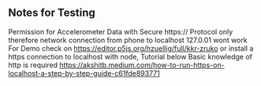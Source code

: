 ## Notes for Testing 
Permission for Accelerometer Data with Secure https:// Protocol only 
therefore network connection from phone to  localhost 127.0.01 wont work
For Demo check on https://editor.p5js.org/hzuellig/full/kkr-zruko 
or install a https connection to localhost with node, Tutorial below 
Basic knowledge of http is required
https://akshitb.medium.com/how-to-run-https-on-localhost-a-step-by-step-guide-c61fde893771 